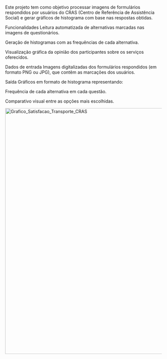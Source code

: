 Este projeto tem como objetivo processar imagens de formulários respondidos por usuários do CRAS (Centro de Referência de Assistência Social) e gerar gráficos de histograma com base nas respostas obtidas.

Funcionalidades
Leitura automatizada de alternativas marcadas nas imagens de questionários.

Geração de histogramas com as frequências de cada alternativa.

Visualização gráfica da opinião dos participantes sobre os serviços oferecidos.

Dados de entrada
Imagens digitalizadas dos formulários respondidos (em formato PNG ou JPG), que contêm as marcações dos usuários.

Saída
Gráficos em formato de histograma representando:

Frequência de cada alternativa em cada questão.

Comparativo visual entre as opções mais escolhidas.

<img width="1389" height="790" alt="Grafico_Satisfacao_Transporte_CRAS" src="https://github.com/user-attachments/assets/d68aa3a1-c5f1-4275-a032-757ae369142a" />

